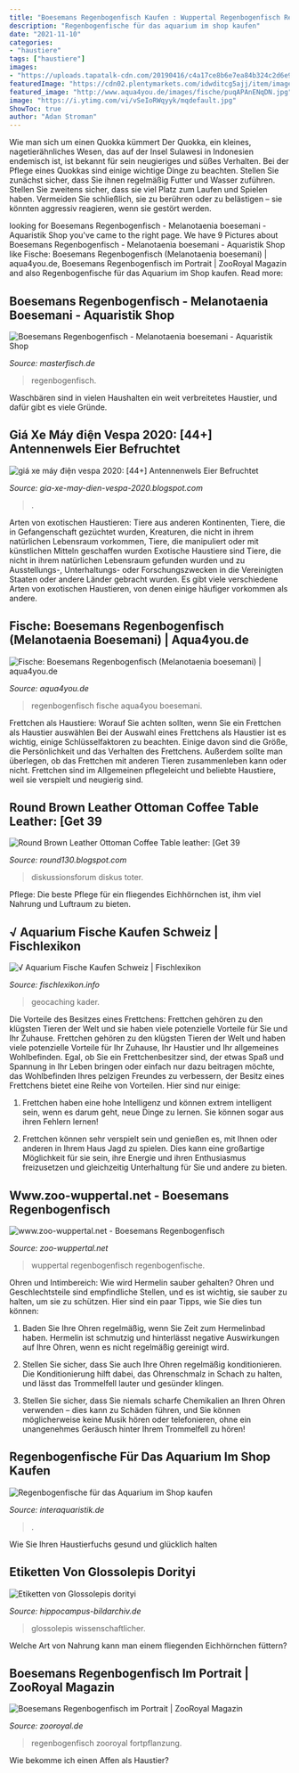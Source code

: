 ```yaml
---
title: "Boesemans Regenbogenfisch Kaufen : Wuppertal Regenbogenfisch Regenbogenfische"
description: "Regenbogenfische für das aquarium im shop kaufen"
date: "2021-11-10"
categories:
- "haustiere"
tags: ["haustiere"]
images:
- "https://uploads.tapatalk-cdn.com/20190416/c4a17ce8b6e7ea84b324c2d6e961e727.jpg"
featuredImage: "https://cdn02.plentymarkets.com/idwditcg5ajj/item/images/10047/middle/Prachtregenbogenfisch-Iriatherina-werneri.jpg"
featured_image: "http://www.aqua4you.de/images/fische/puqAPAnENqDN.jpg"
image: "https://i.ytimg.com/vi/vSeIoRWqyyk/mqdefault.jpg"
ShowToc: true
author: "Adan Stroman"
---
```



Wie man sich um einen Quokka kümmert
Der Quokka, ein kleines, nagetierähnliches Wesen, das auf der Insel Sulawesi in Indonesien endemisch ist, ist bekannt für sein neugieriges und süßes Verhalten. Bei der Pflege eines Quokkas sind einige wichtige Dinge zu beachten. Stellen Sie zunächst sicher, dass Sie ihnen regelmäßig Futter und Wasser zuführen. Stellen Sie zweitens sicher, dass sie viel Platz zum Laufen und Spielen haben. Vermeiden Sie schließlich, sie zu berühren oder zu belästigen – sie könnten aggressiv reagieren, wenn sie gestört werden.

	

		
looking for Boesemans Regenbogenfisch - Melanotaenia boesemani - Aquaristik Shop you've came to the right page. We have 9 Pictures about Boesemans Regenbogenfisch - Melanotaenia boesemani - Aquaristik Shop like Fische: Boesemans Regenbogenfisch (Melanotaenia boesemani) | aqua4you.de, Boesemans Regenbogenfisch im Portrait | ZooRoyal Magazin and also Regenbogenfische für das Aquarium im Shop kaufen. Read more:
		
    
## Boesemans Regenbogenfisch - Melanotaenia Boesemani - Aquaristik Shop

<img loading=lazy src="https://media.masterfisch.com/2160-large_default/boesemans-regenbogenfisch.jpg" onerror="this.onerror=null;this.src='https://tse3.mm.bing.net/th?id=OIP.5sDxH2V7TkRF0BE_Okb-fQHaE8&amp;pid=15.1';" alt="Boesemans Regenbogenfisch - Melanotaenia boesemani - Aquaristik Shop">

_Source: masterfisch.de_

>regenbogenfisch. 

	

Waschbären sind in vielen Haushalten ein weit verbreitetes Haustier, und dafür gibt es viele Gründe.

    
## Giá Xe Máy điện Vespa 2020: [44+] Antennenwels Eier Befruchtet

<img loading=lazy src="https://i.ytimg.com/vi/vSeIoRWqyyk/mqdefault.jpg" onerror="this.onerror=null;this.src='https://tse4.mm.bing.net/th?id=OIP.EcnWYGN2Ztx1ynpPPP8ayQAAAA&amp;pid=15.1';" alt="giá xe máy điện vespa 2020: [44+] Antennenwels Eier Befruchtet">

_Source: gia-xe-may-dien-vespa-2020.blogspot.com_

>. 

	

Arten von exotischen Haustieren: Tiere aus anderen Kontinenten, Tiere, die in Gefangenschaft gezüchtet wurden, Kreaturen, die nicht in ihrem natürlichen Lebensraum vorkommen, Tiere, die manipuliert oder mit künstlichen Mitteln geschaffen wurden
Exotische Haustiere sind Tiere, die nicht in ihrem natürlichen Lebensraum gefunden wurden und zu Ausstellungs-, Unterhaltungs- oder Forschungszwecken in die Vereinigten Staaten oder andere Länder gebracht wurden. Es gibt viele verschiedene Arten von exotischen Haustieren, von denen einige häufiger vorkommen als andere.

    
## Fische: Boesemans Regenbogenfisch (Melanotaenia Boesemani) | Aqua4you.de

<img loading=lazy src="http://www.aqua4you.de/images/fische/puqAPAnENqDN.jpg" onerror="this.onerror=null;this.src='https://tse4.mm.bing.net/th?id=OIP.mnMMET6pG_tdL9vWqMriNAHaDq&amp;pid=15.1';" alt="Fische: Boesemans Regenbogenfisch (Melanotaenia boesemani) | aqua4you.de">

_Source: aqua4you.de_

>regenbogenfisch fische aqua4you boesemani. 

	

Frettchen als Haustiere: Worauf Sie achten sollten, wenn Sie ein Frettchen als Haustier auswählen
Bei der Auswahl eines Frettchens als Haustier ist es wichtig, einige Schlüsselfaktoren zu beachten. Einige davon sind die Größe, die Persönlichkeit und das Verhalten des Frettchens. Außerdem sollte man überlegen, ob das Frettchen mit anderen Tieren zusammenleben kann oder nicht. Frettchen sind im Allgemeinen pflegeleicht und beliebte Haustiere, weil sie verspielt und neugierig sind.

    
## Round Brown Leather Ottoman Coffee Table Leather: [Get 39

<img loading=lazy src="https://uploads.tapatalk-cdn.com/20190416/c4a17ce8b6e7ea84b324c2d6e961e727.jpg" onerror="this.onerror=null;this.src='https://tse4.mm.bing.net/th?id=OIP.u34tok6NTchCORXlQSmoMAHaJ4&amp;pid=15.1';" alt="Round Brown Leather Ottoman Coffee Table leather: [Get 39">

_Source: round130.blogspot.com_

>diskussionsforum diskus toter. 

	

Pflege: Die beste Pflege für ein fliegendes Eichhörnchen ist, ihm viel Nahrung und Luftraum zu bieten.

    
## √ Aquarium Fische Kaufen Schweiz | Fischlexikon

<img loading=lazy src="https://i.pinimg.com/originals/a0/d5/66/a0d56632cf06fdac0c9e161c777d69cc.jpg" onerror="this.onerror=null;this.src='https://tse4.mm.bing.net/th?id=OIP.D9_YoWpeN-a8OvVyxJlKkQHaK6&amp;pid=15.1';" alt="√ Aquarium Fische Kaufen Schweiz | Fischlexikon">

_Source: fischlexikon.info_

>geocaching kader. 

	

Die Vorteile des Besitzes eines Frettchens: Frettchen gehören zu den klügsten Tieren der Welt und sie haben viele potenzielle Vorteile für Sie und Ihr Zuhause.
Frettchen gehören zu den klügsten Tieren der Welt und haben viele potenzielle Vorteile für Ihr Zuhause, Ihr Haustier und Ihr allgemeines Wohlbefinden. Egal, ob Sie ein Frettchenbesitzer sind, der etwas Spaß und Spannung in Ihr Leben bringen oder einfach nur dazu beitragen möchte, das Wohlbefinden Ihres pelzigen Freundes zu verbessern, der Besitz eines Frettchens bietet eine Reihe von Vorteilen. Hier sind nur einige:
1) Frettchen haben eine hohe Intelligenz und können extrem intelligent sein, wenn es darum geht, neue Dinge zu lernen. Sie können sogar aus ihren Fehlern lernen!

2) Frettchen können sehr verspielt sein und genießen es, mit Ihnen oder anderen in Ihrem Haus Jagd zu spielen. Dies kann eine großartige Möglichkeit für sie sein, ihre Energie und ihren Enthusiasmus freizusetzen und gleichzeitig Unterhaltung für Sie und andere zu bieten.

    
## Www.zoo-wuppertal.net - Boesemans Regenbogenfisch

<img loading=lazy src="https://www.zoo-wuppertal.net/0-pics/4-tiere/fische/aehrenfischartige/regenbogenfische/boesemans-regenbogenfisch/2014/20140830/20140830-140-boesemans-regenbogenfische.jpg" onerror="this.onerror=null;this.src='https://tse3.mm.bing.net/th?id=OIP.NtpgwDaNRu4_yR9AkOL0CgHaF6&amp;pid=15.1';" alt="www.zoo-wuppertal.net - Boesemans Regenbogenfisch">

_Source: zoo-wuppertal.net_

>wuppertal regenbogenfisch regenbogenfische. 

	

Ohren und Intimbereich: Wie wird Hermelin sauber gehalten?
Ohren und Geschlechtsteile sind empfindliche Stellen, und es ist wichtig, sie sauber zu halten, um sie zu schützen. Hier sind ein paar Tipps, wie Sie dies tun können:
1. Baden Sie Ihre Ohren regelmäßig, wenn Sie Zeit zum Hermelinbad haben. Hermelin ist schmutzig und hinterlässt negative Auswirkungen auf Ihre Ohren, wenn es nicht regelmäßig gereinigt wird.

2. Stellen Sie sicher, dass Sie auch Ihre Ohren regelmäßig konditionieren. Die Konditionierung hilft dabei, das Ohrenschmalz in Schach zu halten, und lässt das Trommelfell lauter und gesünder klingen.

3. Stellen Sie sicher, dass Sie niemals scharfe Chemikalien an Ihren Ohren verwenden – dies kann zu Schäden führen, und Sie können möglicherweise keine Musik hören oder telefonieren, ohne ein unangenehmes Geräusch hinter Ihrem Trommelfell zu hören!

    
## Regenbogenfische Für Das Aquarium Im Shop Kaufen

<img loading=lazy src="https://cdn02.plentymarkets.com/idwditcg5ajj/item/images/10047/middle/Prachtregenbogenfisch-Iriatherina-werneri.jpg" onerror="this.onerror=null;this.src='https://tse2.mm.bing.net/th?id=OIP.DlcZrJtjOA62vUzNARtWGQAAAA&amp;pid=15.1';" alt="Regenbogenfische für das Aquarium im Shop kaufen">

_Source: interaquaristik.de_

>. 

	

Wie Sie Ihren Haustierfuchs gesund und glücklich halten

    
## Etiketten Von Glossolepis Dorityi

<img loading=lazy src="https://www.hippocampus-bildarchiv.de/etiketten/bilder/labels_thumbs/634_Glossolepisdorityi.jpg" onerror="this.onerror=null;this.src='https://tse1.mm.bing.net/th?id=OIP.mbTf1baqM3ZBfH2XADySZQAAAA&amp;pid=15.1';" alt="Etiketten von Glossolepis dorityi">

_Source: hippocampus-bildarchiv.de_

>glossolepis wissenschaftlicher. 

	

Welche Art von Nahrung kann man einem fliegenden Eichhörnchen füttern?

    
## Boesemans Regenbogenfisch Im Portrait | ZooRoyal Magazin

<img loading=lazy src="https://www.zooroyal.de/magazin/wp-content/uploads/2019/05/Boesemans-Regenbogenfisch-233x175.jpg" onerror="this.onerror=null;this.src='https://tse1.mm.bing.net/th?id=OIP.B8bZaPwIAhaPJXpdw6y-cQAAAA&amp;pid=15.1';" alt="Boesemans Regenbogenfisch im Portrait | ZooRoyal Magazin">

_Source: zooroyal.de_

>regenbogenfisch zooroyal fortpflanzung. 

	

Wie bekomme ich einen Affen als Haustier?

